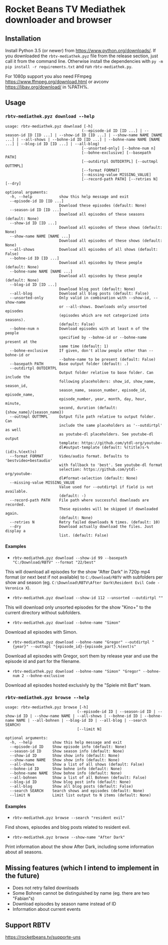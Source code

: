 # Rocket Beans TV Mediathek downloader and browser

## Installation

Install Python 3.5 (or newer) from <https://www.python.org/downloads/>.
If you downloaded the `rbtv-mediathek.pyz` file from the release section, just call it from the command line.
Otherwise install the dependencies with `py -m pip install -r requirements.txt` and run `rbtv-mediathek.py`.

For 1080p support you also need FFmpeg <https://www.ffmpeg.org/download.html> or avconv <https://libav.org/download/> in %PATH%.

## Usage

### `rbtv-mediathek.pyz download --help`
```
usage: rbtv-mediathek.pyz download [-h]
                                  (--episode-id ID [ID ...] | --season-id ID [ID ...] | --show-id ID [ID ...] | --show-name NAME [NAME ...] | --all-shows | --bohne-id ID [ID ...] | --bohne-name NAME [NAME ...] | --blog-id ID [ID ...] | --all-blog)
                                  [--unsorted-only] [--bohne-num n]
                                  [--bohne-exclusive] [--basepath PATH]
                                  [--outdirtpl OUTDIRTPL] [--outtmpl OUTTMPL]
                                  [--format FORMAT]
                                  [--missing-value MISSING_VALUE]
                                  [--record-path PATH] [--retries N] [--dry]

optional arguments:
  -h, --help            show this help message and exit
  --episode-id ID [ID ...]
                        Download these episodes (default: None)
  --season-id ID [ID ...]
                        Download all episodes of these seasons (default: None)
  --show-id ID [ID ...]
                        Download all episodes of these shows (default: None)
  --show-name NAME [NAME ...]
                        Download all episodes of these shows (default: None)
  --all-shows           Download all episodes of all shows (default: False)
  --bohne-id ID [ID ...]
                        Download all episodes by these people (default: None)
  --bohne-name NAME [NAME ...]
                        Download all episodes by these people (default: None)
  --blog-id ID [ID ...]
                        Download blog post (default: None)
  --all-blog            Download all blog posts (default: False)
  --unsorted-only       Only valid in combination with --show-id, --show-name
                        or --all-shows. Downloads only unsorted episodes
                        (episodes which are not categorized into seasons).
                        (default: False)
  --bohne-num n         Download episodes with at least n of the people
                        specified by --bohne-id or --bohne-name present at the
                        same time (default: 1)
  --bohne-exclusive     If given, don't allow people other than --bohne-id or
                        --bohne-name to be present (default: False)
  --basepath PATH       Base output folder (default: .)
  --outdirtpl OUTDIRTPL
                        Output folder relative to base folder. Can include the
                        following placeholders: show_id, show_name, season_id,
                        season_name, season_number, episode_id, episode_name,
                        episode_number, year, month, day, hour, minute,
                        second, duration (default: {show_name}/{season_name})
  --outtmpl OUTTMPL     Output file path relative to output folder. Can
                        include the same placeholders as '--outdirtpl' as well
                        as youtube-dl placeholders. See youtube-dl output
                        template: https://github.com/ytdl-org/youtube-
                        dl#output-template (default: %(title)s-%(id)s.%(ext)s)
  --format FORMAT       Video/audio format. Defaults to 'bestvideo+bestaudio'
                        with fallback to 'best'. See youtube-dl format
                        selection: https://github.com/ytdl-org/youtube-
                        dl#format-selection (default: None)
  --missing-value MISSING_VALUE
                        Value used for --outdirtpl if field is not available.
                        (default: -)
  --record-path PATH    File path where successful downloads are recorded.
                        These episodes will be skipped if downloaded again.
                        (default: None)
  --retries N           Retry failed downloads N times. (default: 10)
  --dry                 Download actually download the files. Just display a
                        list. (default: False)
```

#### Examples

- `rbtv-mediathek.pyz download --show-id 99 --basepath "C:/Download/RBTV" --format "22/best"`

This will download all episodes for the show "After Dark" in 720p mp4 format (or next best if not available) to `C:/Download/RBTV` with subfolders per show and season (eg. `C:\Download\RBTV\After Dark\Resident Evil Code - Veronica X`).

- `rbtv-mediathek.pyz download --show-id 112 --unsorted --outdirtpl ""`

This will download only unsorted episodes for the show "Kino+" to the current directory without subfolders.

- `rbtv-mediathek.pyz download --bohne-name "Simon"`

Download all episodes with Simon.

- `rbtv-mediathek.pyz download --bohne-name "Gregor" --outdirtpl "{year}" --outtmpl "{episode_id}-{episode_part}.%(ext)s"`

Download all episodes with Gregor, sort them by release year and use the episode id and part for the filename.

- `rbtv-mediathek.pyz download --bohne-name "Simon" "Gregor" --bohne-num 2 --bohne-exclusive`

Download all episodes hosted exclusivly by the "Spiele mit Bart" team.

### `rbtv-mediathek.pyz browse --help`
```
usage: rbtv-mediathek.pyz browse [-h]
                                (--episode-id ID | --season-id ID | --show-id ID | --show-name NAME | --all-shows | --bohne-id ID | --bohne-name NAME | --all-bohnen | --blog-id ID | --all-blog | --search SEARCH)
                                [--limit N]

optional arguments:
  -h, --help         show this help message and exit
  --episode-id ID    Show episode info (default: None)
  --season-id ID     Show season info (default: None)
  --show-id ID       Show show info (default: None)
  --show-name NAME   Show show info (default: None)
  --all-shows        Show a list of all shows (default: False)
  --bohne-id ID      Show bohne info (default: None)
  --bohne-name NAME  Show bohne info (default: None)
  --all-bohnen       Show a list of all Bohnen (default: False)
  --blog-id ID       Show blog post info (default: None)
  --all-blog         Show all blog posts (default: False)
  --search SEARCH    Search shows and episodes (default: None)
  --limit N          Limit list output to N items (default: None)
```

#### Examples

- `rbtv-mediathek.pyz browse --search "resident evil"`

Find shows, episodes and blog posts related to resident evil.

- `rbtv-mediathek.pyz browse --show-name "After Dark"`

Print information about the show After Dark, including some information about all seasons.

## Missing features (which I intend to implement in the future)

- Does not retry failed downloads
- Some Bohnen cannot be distinguished by name (eg. there are two "Fabian"s)
- Download episodes by season name instead of ID
- Information about current events

## Support RBTV

<https://rocketbeans.tv/supporte-uns>
